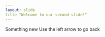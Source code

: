 ```yaml
---
layout: slide
title "Welcome to our second slide!"
---
```

Something new
Use the left arrow to go back
